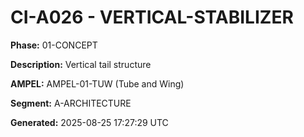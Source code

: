 # CI-A026 - VERTICAL-STABILIZER

**Phase:** 01-CONCEPT

**Description:** Vertical tail structure

**AMPEL:** AMPEL-01-TUW (Tube and Wing)

**Segment:** A-ARCHITECTURE

**Generated:** 2025-08-25 17:27:29 UTC
